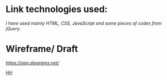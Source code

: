 


# Link technologies used: 

*I have used mainly HTML, CSS, JavaScript and some pieces of codes from jQuery.*

# Wireframe/ Draft

*https://app.diagrams.net/*


<a href ="https://app.diagrams.net/">HH</a>





